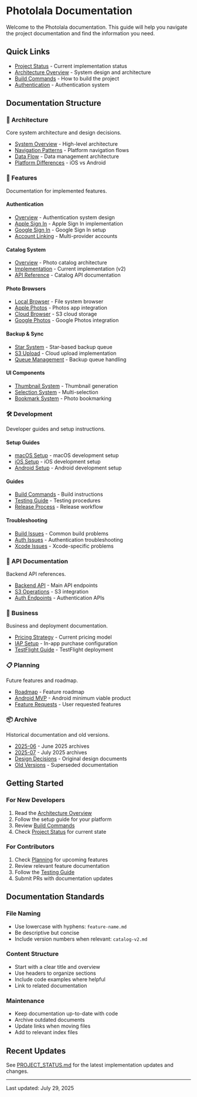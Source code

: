 # Photolala Documentation

Welcome to the Photolala documentation. This guide will help you navigate the project documentation and find the information you need.

## Quick Links

- [Project Status](./PROJECT_STATUS.md) - Current implementation status
- [Architecture Overview](./architecture/overview.md) - System design and architecture
- [Build Commands](./development/build-commands.md) - How to build the project
- [Authentication](./features/authentication/overview.md) - Authentication system

## Documentation Structure

### 📐 Architecture
Core system architecture and design decisions.

- [System Overview](./architecture/overview.md) - High-level architecture
- [Navigation Patterns](./architecture/navigation.md) - Platform navigation flows
- [Data Flow](./architecture/data-flow.md) - Data management architecture
- [Platform Differences](./architecture/platform-differences.md) - iOS vs Android

### 🚀 Features
Documentation for implemented features.

#### Authentication
- [Overview](./features/authentication/overview.md) - Authentication system design
- [Apple Sign In](./features/authentication/apple-signin.md) - Apple Sign In implementation
- [Google Sign In](./features/authentication/google-signin.md) - Google Sign In setup
- [Account Linking](./features/authentication/account-linking.md) - Multi-provider accounts

#### Catalog System
- [Overview](./features/catalog/overview.md) - Photo catalog architecture
- [Implementation](./features/catalog/implementation.md) - Current implementation (v2)
- [API Reference](./features/catalog/api-reference.md) - Catalog API documentation

#### Photo Browsers
- [Local Browser](./features/browsers/local-browser.md) - File system browser
- [Apple Photos](./features/browsers/apple-photos.md) - Photos app integration
- [Cloud Browser](./features/browsers/cloud-browser.md) - S3 cloud storage
- [Google Photos](./features/browsers/google-photos.md) - Google Photos integration

#### Backup & Sync
- [Star System](./features/backup/star-system.md) - Star-based backup queue
- [S3 Upload](./features/backup/s3-upload.md) - Cloud upload implementation
- [Queue Management](./features/backup/queue-management.md) - Backup queue handling

#### UI Components
- [Thumbnail System](./features/ui-components/thumbnail-system.md) - Thumbnail generation
- [Selection System](./features/ui-components/selection-system.md) - Multi-selection
- [Bookmark System](./features/ui-components/bookmark-system.md) - Photo bookmarking

### 🛠 Development
Developer guides and setup instructions.

#### Setup Guides
- [macOS Setup](./development/setup/macos.md) - macOS development setup
- [iOS Setup](./development/setup/ios.md) - iOS development setup
- [Android Setup](./development/setup/android.md) - Android development setup

#### Guides
- [Build Commands](./development/build-commands.md) - Build instructions
- [Testing Guide](./development/testing-guide.md) - Testing procedures
- [Release Process](./development/release-process.md) - Release workflow

#### Troubleshooting
- [Build Issues](./development/troubleshooting/build-issues.md) - Common build problems
- [Auth Issues](./development/troubleshooting/auth-issues.md) - Authentication troubleshooting
- [Xcode Issues](./development/troubleshooting/xcode-issues.md) - Xcode-specific problems

### 🔌 API Documentation
Backend API references.

- [Backend API](./api/backend-api.md) - Main API endpoints
- [S3 Operations](./api/s3-operations.md) - S3 integration
- [Auth Endpoints](./api/auth-endpoints.md) - Authentication APIs

### 💼 Business
Business and deployment documentation.

- [Pricing Strategy](./business/pricing-strategy.md) - Current pricing model
- [IAP Setup](./business/iap-setup.md) - In-app purchase configuration
- [TestFlight Guide](./business/testflight-guide.md) - TestFlight deployment

### 📋 Planning
Future features and roadmap.

- [Roadmap](./planning/roadmap.md) - Feature roadmap
- [Android MVP](./planning/android-mvp.md) - Android minimum viable product
- [Feature Requests](./planning/feature-requests/) - User requested features

### 📦 Archive
Historical documentation and old versions.

- [2025-06](./archive/2025-06/) - June 2025 archives
- [2025-07](./archive/2025-07/) - July 2025 archives
- [Design Decisions](./archive/design-decisions/) - Original design documents
- [Old Versions](./archive/old-versions/) - Superseded documentation

## Getting Started

### For New Developers
1. Read the [Architecture Overview](./architecture/overview.md)
2. Follow the setup guide for your platform
3. Review [Build Commands](./development/build-commands.md)
4. Check [Project Status](./PROJECT_STATUS.md) for current state

### For Contributors
1. Check [Planning](./planning/) for upcoming features
2. Review relevant feature documentation
3. Follow the [Testing Guide](./development/testing-guide.md)
4. Submit PRs with documentation updates

## Documentation Standards

### File Naming
- Use lowercase with hyphens: `feature-name.md`
- Be descriptive but concise
- Include version numbers when relevant: `catalog-v2.md`

### Content Structure
- Start with a clear title and overview
- Use headers to organize sections
- Include code examples where helpful
- Link to related documentation

### Maintenance
- Keep documentation up-to-date with code
- Archive outdated documents
- Update links when moving files
- Add to relevant index files

## Recent Updates

See [PROJECT_STATUS.md](./PROJECT_STATUS.md) for the latest implementation updates and changes.

---

Last updated: July 29, 2025